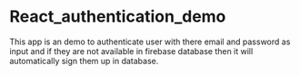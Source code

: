# React_authentication_demo
This app is an demo to authenticate user with there email and password as input and if they are not available in firebase database then it will automatically sign them up in database.
